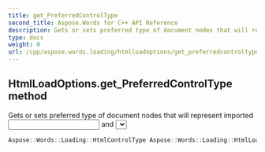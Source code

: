 ```yaml
---
title: get_PreferredControlType
second_title: Aspose.Words for C++ API Reference
description: Gets or sets preferred type of document nodes that will represent imported <input> and <select> elements. Default value is FormField. 
type: docs
weight: 0
url: /cpp/aspose.words.loading/htmlloadoptions/get_preferredcontroltype/
---
```

## HtmlLoadOptions.get_PreferredControlType method


Gets or sets preferred type of document nodes that will represent imported <input> and <select> elements. Default value is **FormField**.

```cpp
Aspose::Words::Loading::HtmlControlType Aspose::Words::Loading::HtmlLoadOptions::get_PreferredControlType() const
```

